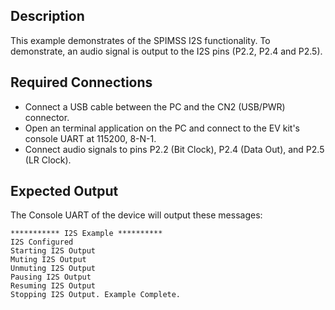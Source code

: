 ## Description

This example demonstrates of the SPIMSS I2S functionality. To demonstrate, an audio signal is output to the I2S pins (P2.2, P2.4 and P2.5). 


## Required Connections

-   Connect a USB cable between the PC and the CN2 (USB/PWR) connector.
-   Open an terminal application on the PC and connect to the EV kit's console UART at 115200, 8-N-1.
-   Connect audio signals to pins P2.2 (Bit Clock), P2.4 (Data Out), and P2.5 (LR Clock).

## Expected Output

The Console UART of the device will output these messages:

```
*********** I2S Example **********
I2S Configured
Starting I2S Output
Muting I2S Output
Unmuting I2S Output
Pausing I2S Output
Resuming I2S Output
Stopping I2S Output. Example Complete.
```


